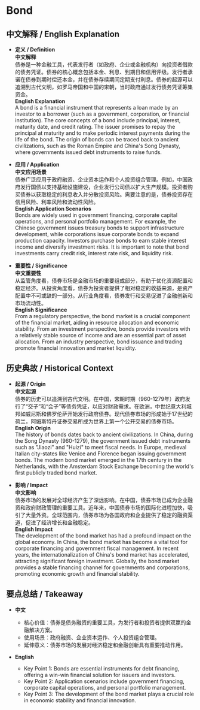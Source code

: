 # Bond

## 中文解释 / English Explanation

* **定义 / Definition**  
  **中文解释**  
  债券是一种金融工具，代表发行者（如政府、企业或金融机构）向投资者借款的债务凭证。债券的核心概念包括本金、利息、到期日和信用评级。发行者承诺在债券到期时偿还本金，并在债券存续期间定期支付利息。债券的起源可以追溯到古代文明，如罗马帝国和中国的宋朝，当时政府通过发行债务凭证筹集资金。  
  **English Explanation**  
  A bond is a financial instrument that represents a loan made by an investor to a borrower (such as a government, corporation, or financial institution). The core concepts of a bond include principal, interest, maturity date, and credit rating. The issuer promises to repay the principal at maturity and to make periodic interest payments during the life of the bond. The origin of bonds can be traced back to ancient civilizations, such as the Roman Empire and China's Song Dynasty, where governments issued debt instruments to raise funds.

* **应用 / Application**  
  **中文应用场景**  
  债券广泛应用于政府融资、企业资本运作和个人投资组合管理。例如，中国政府发行国债以支持基础设施建设，企业发行公司债以扩大生产规模。投资者购买债券以获取稳定的利息收入并分散投资风险。需要注意的是，债券投资存在信用风险、利率风险和流动性风险。  
  **English Application Scenarios**  
  Bonds are widely used in government financing, corporate capital operations, and personal portfolio management. For example, the Chinese government issues treasury bonds to support infrastructure development, while corporations issue corporate bonds to expand production capacity. Investors purchase bonds to earn stable interest income and diversify investment risks. It is important to note that bond investments carry credit risk, interest rate risk, and liquidity risk.

* **重要性 / Significance**  
  **中文重要性**  
  从监管角度看，债券市场是金融市场的重要组成部分，有助于优化资源配置和稳定经济。从投资角度看，债券为投资者提供了相对稳定的收益来源，是资产配置中不可或缺的一部分。从行业角度看，债券发行和交易促进了金融创新和市场流动性。  
  **English Significance**  
  From a regulatory perspective, the bond market is a crucial component of the financial market, aiding in resource allocation and economic stability. From an investment perspective, bonds provide investors with a relatively stable source of income and are an essential part of asset allocation. From an industry perspective, bond issuance and trading promote financial innovation and market liquidity.

## 历史典故 / Historical Context

* **起源 / Origin**  
  **中文起源**  
  债券的历史可以追溯到古代文明。在中国，宋朝时期（960-1279年）政府发行了“交子”和“会子”等债务凭证，以应对财政需求。在欧洲，中世纪意大利城邦如威尼斯和佛罗伦萨开始发行政府债券。现代债券市场的形成始于17世纪的荷兰，阿姆斯特丹证券交易所成为世界上第一个公开交易的债券市场。  
  **English Origin**  
  The history of bonds dates back to ancient civilizations. In China, during the Song Dynasty (960-1279), the government issued debt instruments such as "Jiaozi" and "Huizi" to meet fiscal needs. In Europe, medieval Italian city-states like Venice and Florence began issuing government bonds. The modern bond market emerged in the 17th century in the Netherlands, with the Amsterdam Stock Exchange becoming the world's first publicly traded bond market.

* **影响 / Impact**  
  **中文影响**  
  债券市场的发展对全球经济产生了深远影响。在中国，债券市场已成为企业融资和政府财政管理的重要工具。近年来，中国债券市场的国际化进程加快，吸引了大量外资。全球范围内，债券市场为各国政府和企业提供了稳定的融资渠道，促进了经济增长和金融稳定。  
  **English Impact**  
  The development of the bond market has had a profound impact on the global economy. In China, the bond market has become a vital tool for corporate financing and government fiscal management. In recent years, the internationalization of China's bond market has accelerated, attracting significant foreign investment. Globally, the bond market provides a stable financing channel for governments and corporations, promoting economic growth and financial stability.

## 要点总结 / Takeaway

* **中文**  
  - 核心价值：债券是债务融资的重要工具，为发行者和投资者提供双赢的金融解决方案。  
  - 使用场景：政府融资、企业资本运作、个人投资组合管理。  
  - 延伸意义：债券市场的发展对经济稳定和金融创新具有重要推动作用。

* **English**  
  - Key Point 1: Bonds are essential instruments for debt financing, offering a win-win financial solution for issuers and investors.  
  - Key Point 2: Application scenarios include government financing, corporate capital operations, and personal portfolio management.  
  - Key Point 3: The development of the bond market plays a crucial role in economic stability and financial innovation.